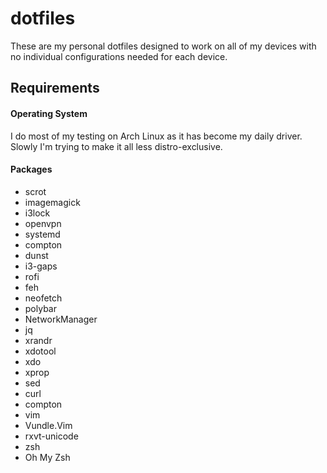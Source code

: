 # dotfiles
These are my personal dotfiles designed to work on all of my devices with no individual configurations needed for each device. 

## Requirements

#### Operating System

I do most of my testing on Arch Linux as it has become my daily driver. Slowly I'm trying to make it all less distro-exclusive.

#### Packages

  - scrot
  - imagemagick
  - i3lock
  - openvpn
  - systemd
  - compton
  - dunst
  - i3-gaps
  - rofi
  - feh
  - neofetch
  - polybar
  - NetworkManager
  - jq
  - xrandr
  - xdotool
  - xdo
  - xprop
  - sed
  - curl
  - compton
  - vim
  - Vundle.Vim
  - rxvt-unicode
  - zsh
  - Oh My Zsh
